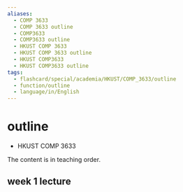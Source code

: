```yaml
---
aliases:
  - COMP 3633
  - COMP 3633 outline
  - COMP3633
  - COMP3633 outline
  - HKUST COMP 3633
  - HKUST COMP 3633 outline
  - HKUST COMP3633
  - HKUST COMP3633 outline
tags:
  - flashcard/special/academia/HKUST/COMP_3633/outline
  - function/outline
  - language/in/English
---
```


# outline

- HKUST COMP 3633

The content is in teaching order.

## week 1 lecture

